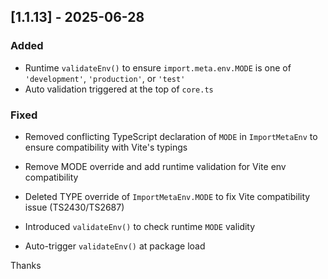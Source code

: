 ## [1.1.13] - 2025-06-28

### Added
- Runtime `validateEnv()` to ensure `import.meta.env.MODE` is one of `'development'`, `'production'`, or `'test'`
- Auto validation triggered at the top of `core.ts`

### Fixed
- Removed conflicting TypeScript declaration of `MODE` in `ImportMetaEnv` to ensure compatibility with Vite's typings

- Remove MODE override and add runtime validation for Vite env compatibility

- Deleted TYPE override of `ImportMetaEnv.MODE` to fix Vite compatibility issue (TS2430/TS2687)
- Introduced `validateEnv()` to check runtime `MODE` validity
- Auto-trigger `validateEnv()` at package load

Thanks

